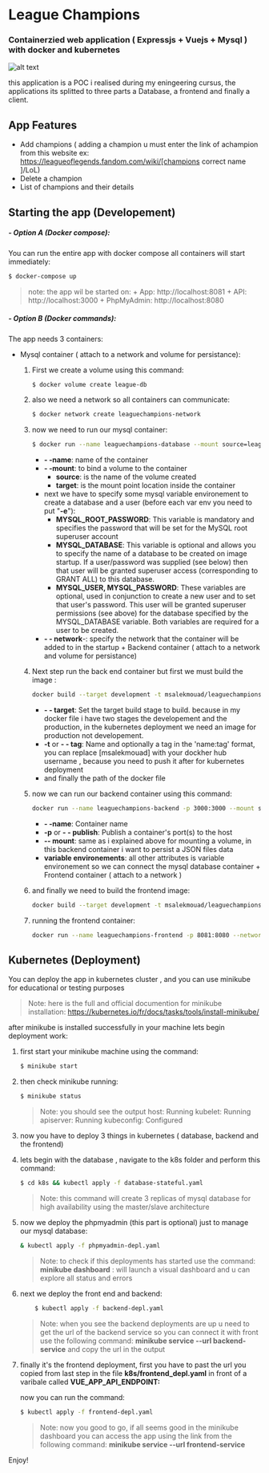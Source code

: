 # League Champions 
### Containerzied web application ( Expressjs + Vuejs + Mysql ) with docker and kubernetes

![alt text](https://i.ibb.co/9r1wwmn/app-screen.png "League Champions")

this application is a POC i realised during my eningeering cursus, the applications its splitted to three parts a Database, a frontend and finally a client.

## App Features

- Add champions ( adding a champion u must enter the link of achampion from this website ex: https://leagueoflegends.fandom.com/wiki/[champions correct name ]/LoL)
- Delete a champion
- List of champions and their details

## Starting the app (Developement)

##### - Option A (Docker compose):

You can run the entire app with docker compose all containers will start immediately:


```sh
$ docker-compose up
```
> note: the app wil be started on:
    + App:  http://localhost:8081
    + API:  http://localhost:3000
    + PhpMyAdmin:  http://localhost:8080

##### - Option B (Docker commands):

The app needs 3 containers:
   +  Mysql container ( attach to a network and volume for persistance):
       1. First we create a volume using this command:
            ```sh
            $ docker volume create league-db
            ```

        2. also we need a network so all containers can communicate:
            ```sh
            $ docker network create leaguechampions-network
            ```
        3. now we need to run our mysql container:
            ```sh
            $ docker run --name leaguechampions-database --mount source=leaguechampions_database,target=/var/lib/mysql -e MYSQL_ROOT_PASSWORD=nodeapp -e MYSQL_DATABASE=leaguedb    -e MYSQL_USER=nodeapp -e MYSQL_PASSWORD=nodeapp --network=leaguechampions-network -d mysql:5.7
            ```

            * **- -name**: name of the container
            * **- -mount**: to bind a volume to the container
                + **source**: is the name of the volume created
                + **target**: is the mount point location inside the container
            + next we have to specify some mysql variable environement to create a database and a user (before each var env you need to put "**-e**"):
                + **MYSQL_ROOT_PASSWORD**: This variable is mandatory and specifies the password that will be set for the MySQL root superuser account
                + **MYSQL_DATABASE**: This variable is optional and allows you to specify the name of a database to be created on image startup. If a user/password was supplied (see below) then that user will be granted superuser access (corresponding to GRANT ALL) to this database.
                + **MYSQL_USER, MYSQL_PASSWORD**: These variables are optional, used in conjunction to create a new user and to set that user's password. This user will be granted superuser permissions (see above) for the database specified by the MYSQL_DATABASE variable. Both variables are required for a user to be created.
            * **- - network**-: specify the network that the container will be added to in the startup
    +  Backend container ( attach to a network and volume for persistance)
        1. Next step run the back end container but first we must build the image :
             ```sh
             docker build --target development -t msalekmouad/leaguechampions-backend:dev ./backend
             ```

             + **- - target**: Set the target build stage to build. because in my docker file i have two stages the developement and the production, in the kubernetes deployment we need an image for production not developement.
             + **-t** or **- - tag**: Name and optionally a tag in the 'name:tag' format, you can replace [msalekmouad] with your dockher hub username , because you need to push it after for kubernetes deployment
             + and finally the path of the docker file

        2. now we can run our backend container using this command:
            ```sh
            docker run --name leaguechampions-backend -p 3000:3000 --mount source=league-data,target=/app/backend/data --network=leaguechampions-network -e MYSQL_ROOT_PASSWORD=nodeapp -e MYSQL_DATABASE=leaguedb -e MYSQL_USER=nodeapp -e MYSQL_PASSWORD=nodeapp -e DATABASE_HOST=leaguechampions-database -d msalekmouad/leaguechampions-backend:dev
            ```

            + **- -name**: Container name
            + **-p** or **- - publish**: Publish a container's port(s) to the host
            + **-- mount**: same as i explained above for mounting a volume, in this backend container i want to persist a JSON files data
            + **variable environements**: all other attributes is variable environement so we can connect the mysql database container
    +  Frontend container ( attach to a network )
        1. and finally we need to build the frontend image:
            ```sh
            docker build --target development -t msalekmouad/leaguechampions-frontend:dev ./frontend
            ```
        2. running the frontend container:
            ```sh
            docker run --name leaguechampions-frontend -p 8081:8080 --network=leaguechampions-network -d msalekmouad/leaguechampions-frontend:dev
            ```



## Kubernetes (Deployment)

You can deploy the app in kubernetes cluster , and you can use minikube for educational or testing purposes
> Note: here is the full and official documention for minikube installation: https://kubernetes.io/fr/docs/tasks/tools/install-minikube/

after minikube is installed successfully in your machine lets begin deployment work:

1. first start your minikube machine using the command:
    ```sh
    $ minikube start
    ```
2. then check minikube running:
    ```sh
    $ minikube status
    ```
    > Note: you should see the output
    host: Running
    kubelet: Running
    apiserver: Running
    kubeconfig: Configured

3. now you have to deploy 3 things in kubernetes ( database, backend and the frontend)
4.  lets begin with the database , navigate to the k8s folder and perform this command:
    ```sh
    $ cd k8s && kubectl apply -f database-stateful.yaml
    ```

    > Note: this command will create 3 replicas of mysql database for high availability using the master/slave architecture
    
5. now we deploy the phpmyadmin (this part is optional) just to manage our mysql database:
    ```sh
    & kubectl apply -f phpmyadmin-depl.yaml
    ```
    
    > Note: to check if this deployments has started use the command:
        **minikube dashboard** : will launch a visual dashboard and u can explore all status and errors
        
6. next we deploy the front end and backend:
    ```sh
        $ kubectl apply -f backend-depl.yaml
    ```
    
    > Note: when you see the backend deployments are up u need to get the url of the backend service so you can connect it with front
    use the following command: **minikube service --url backend-service**
    and copy the url in the output
    
7. finally it's the frontend deployment, first you have to past the url you copied from last step in the file **k8s/frontend_depl.yaml** in front of a varibale called **VUE_APP_API_ENDPOINT:**
    
    now you can run the command:
    ```sh
    $ kubectl apply -f frontend-depl.yaml
    ```
    
    >Note: now you good to go, if all seems good in the minikube dashboard you can access the app using the link from the following command: **minikube service --url frontend-service**


Enjoy!
    





